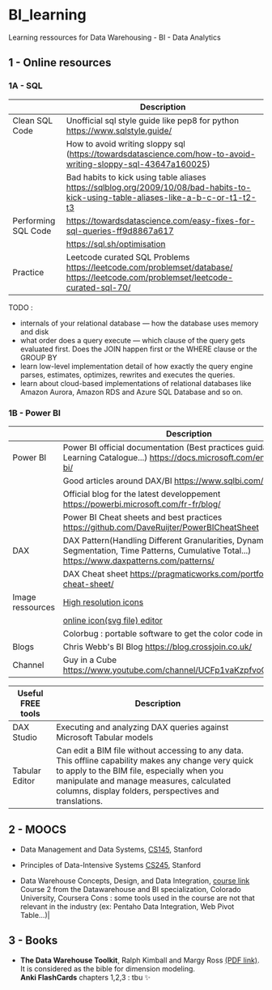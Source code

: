 # BI_learning
Learning ressources for Data Warehousing - BI - Data Analytics 

## 1 - Online resources

### 1A - SQL 

|   | Description 
|---------|--------------------------------------------------------------------------------------------------------------
|Clean SQL Code|Unofficial sql style guide like pep8 for python https://www.sqlstyle.guide/ 
|   |How to avoid writing sloppy sql (https://towardsdatascience.com/how-to-avoid-writing-sloppy-sql-43647a160025)
|   |Bad habits to kick using table aliases  https://sqlblog.org/2009/10/08/bad-habits-to-kick-using-table-aliases-like-a-b-c-or-t1-t2-t3
|Performing SQL Code| https://towardsdatascience.com/easy-fixes-for-sql-queries-ff9d8867a617
|   | https://sql.sh/optimisation
| Practice |Leetcode curated SQL Problems https://leetcode.com/problemset/database/ https://leetcode.com/problemset/leetcode-curated-sql-70/ 


TODO : 
* internals of your relational database — how the database uses memory and disk
* what order does a query execute — which clause of the query gets evaluated first. Does the JOIN happen first or the WHERE clause or the GROUP BY
* learn low-level implementation detail of how exactly the query engine parses, estimates, optimizes, rewrites and executes the queries.
* learn about cloud-based implementations of relational databases like Amazon Aurora, Amazon RDS and Azure SQL Database and so on.


### 1B - Power BI

|| Description |
|---------|--------------------------------------------------------------------------------------------------------------|
|Power BI| Power BI official documentation (Best practices guidance, Learning Catalogue...) https://docs.microsoft.com/en-us/power-bi/| 
|| Good articles around DAX/BI https://www.sqlbi.com/ |
|| Official blog for the latest developpement https://powerbi.microsoft.com/fr-fr/blog/ |
|| Power BI Cheat sheets and best practices https://github.com/DaveRuijter/PowerBICheatSheet |
|DAX| DAX Pattern(Handling Different Granularities, Dynamic Segmentation, Time Patterns, Cumulative Total...) https://www.daxpatterns.com/patterns/ |
||DAX Cheat sheet https://pragmaticworks.com/portfolio/dax-cheat-sheet/ 	|
|Image ressources | [High resolution icons](https://fontawesome.com/icons?d=gallery&m=free)|
||[online icon(svg file) editor](https://www.iconfinder.com/editor/#copy)|
||Colorbug : portable software to get the color code in HEX|
|Blogs| Chris Webb's BI Blog https://blog.crossjoin.co.uk/|
|Channel| Guy in a Cube https://www.youtube.com/channel/UCFp1vaKzpfvoGai0vE5VJ0w|


 Useful FREE tools | Description 
---------|--------------------------------------------------------------------------------------------------------------
 DAX Studio| Executing and analyzing DAX queries against Microsoft Tabular models
 Tabular Editor| Can edit a BIM file without accessing to any data. This offline capability makes any change very quick to apply to the BIM file, especially when you manipulate and manage measures, calculated columns, display folders, perspectives and translations.


## 2 - MOOCS

* Data Management and Data Systems, [CS145](https://cs145-fa19.github.io/#), Stanford
* Principles of Data-Intensive Systems [CS245](http://web.stanford.edu/class/cs245/#), Stanford


* Data Warehouse Concepts, Design, and Data Integration, [course link](https://www.coursera.org/learn/dwdesign/home/welcome)  
Course 2 from the Datawarehouse and BI specialization, Colorado University, Coursera 
Cons : some tools used in the course are not that relevant in the industry (ex: Pentaho Data Integration, Web Pivot Table...)|


## 3 - Books

* **The Data Warehouse Toolkit**, Ralph Kimball and Margy Ross [(PDF link)](http://aatinegar.com/wp-content/uploads/2016/05/Kimball_The-Data-Warehouse-Toolkit-3rd-Edition.pdf).  
It is considered as the bible for dimension modeling.  
**Anki FlashCards** chapters 1,2,3 : tbu :sparkles: 


